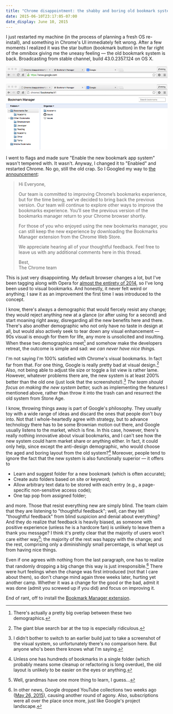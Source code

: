 ```yaml
---
title: "Chrome disappointment: the shabby and boring old bookmark system from Stone Age strikes back"
date: 2015-06-10T23:17:05-07:00
date_display: June 10, 2015
---
```

I just restarted my machine (in the process of planning a fresh OS re-install), and something in Chrome's UI immediately felt wrong. After a few moments I realized it was the star button (bookmark button) in the far right of the omnibox giving me the uneasy feeling — the old bookmark system is back. Broadcasting from stable channel, build 43.0.2357.124 on OS X.

![What caught my immediate attention.](/img/20150610-omnibox-with-aged-star.png)

![The heart sinking feeling when I saw this again.](/img/20150610-old-bookmark-manager.png)

I went to flags and made sure "Enable the new bookmark app system" wasn't tempered with. It wasn't. Anyway, I changed it to "Enabled" and restarted Chrome. No go, still the old crap. So I Googled my way to [the announcement](https://productforums.google.com/forum/#!topic/chrome/mhIX5LB23As):

> Hi Everyone,
>
> Our team is committed to improving Chrome’s bookmarks experience, but for the time being, we’ve decided to bring back the previous version. Our team will continue to explore other ways to improve the bookmarks experience. You’ll see the previous version of the bookmarks manager return to your Chrome browser shortly.
>
> For those of you who enjoyed using the new bookmarks manager, you can still keep the new experience by downloading the Bookmarks Manager extension from the Chrome Web Store.
>
> We appreciate hearing all of your thoughtful feedback. Feel free to leave us with any additional comments here in this thread.
>
> Best,<br>
> The Chrome team

This is just very disappointing. My default browser changes a lot, but I've been tagging along with Opera for [almost the entirety of 2014](/blog/2014-12-14-the-google-chrome-comic-a-classic.html), so I've long been used to visual bookmarks. And honestly, it never felt weird or anything; I saw it as an improvement the first time I was introduced to the concept.

I know, there's always a demographic that would fiercely resist any change; they would reject anything new at a glance (or after using for a second) and start moaning right away, disregarding all the new benefits here and there. There's also another demographic who not only have no taste in design at all, but would also actively seek to tear down any visual enhancement — 90s visual is enough for them for life, any more is unsolicited and insulting. When these two demographics meet[^overlap] and somehow make the developers retreat, the outcome is simple and sad: *we can never have nice things.*

[^overlap]: There's actually a pretty big overlap between these two demographics.

I'm not saying I'm 100% satisfied with Chrome's visual bookmarks. In fact far from that. For one thing, Google is really pretty bad at visual design.[^bar] Also, not being able to adjust tile size or toggle a list view is rather lame. However, whatever problems there are, the new system is at least 200% better than the old one (just look that the screenshots!).[^new] *The team should focus on making the new system better,* such as implementing the features I mentioned above, rather than throw it into the trash can and resurrect the old system from Stone Age.

[^bar]: The giant blue search bar at the top is especially ridiculous.

[^new]: I didn't bother to switch to an earlier build just to take a screenshot of the visual system, so unfortunately there's no comparison here. But anyone who's been there knows what I'm saying.

I know, throwing things away is part of Google's philosophy. They usually toy with a wide range of ideas and discard the ones that people don't buy into. Not that I whole-heartedly agree with strategy, but to advance technology there has to be some Brownian motion out there, and Google usually listens to the market, which is fine. In this case, however, there's really nothing innovative about visual bookmarks, and I can't see how the new system could harm market share or anything either. In fact, it could only help, since except the anti-design demographic, who would choose the aged and boring layout from the old system?[^eyes] Moreover, people tend to ignore the fact that the new system is also functionally superior — it offers to

* Learn and suggest folder for a new bookmark (which is often accurate);
* Create auto folders based on site or keyword;
* Allow arbitrary text data to be stored with each entry (e.g., a page-specific non-sensitive access code);
* One tap pop from assigned folder;

and more. Those that resist everything new are simply blind. The team claim that they are listening to "thoughtful feedback"; well, can they tell "thoughtful feedback" from blind suspicion and denial about everything? And they do realize that feedback is heavily biased, as someone with positive experience (unless he is a hardcore fan) is unlikely to leave them a thank you message? I think it's pretty clear that the majority of users won't care either way[^grandma]; the majority of the rest was happy with the change; and the rest, comprising only a diminishingly small percentage, is what kept us from having nice things.

[^eyes]: Unless one has hundreds of bookmarks in a single folder (which probably means some cleanup or refactoring is long overdue), the old layout is unlikely to be easier on the eyes or anything.

[^grandma]: Well, grandmas have one more thing to learn, I guess...

Even if one agrees with nothing from the last paragraph, one has to realize that randomly dropping a big change this way is just irresponsible.[^youtube] There were hurt feelings when the change was first introduced (not that I care about them), so don't change mind again three weeks later, hurting yet another camp. Whether it was a change for the good or the bad, admit it was done (admit you screwed up if you did) and focus on improving it.

[^youtube]: In other news, Google dropped YouTube collections two weeks ago ([May 26, 2015](https://support.google.com/youtube/answer/6233832?hl=en)), causing another round of agony. Also, subscriptions were all over the place once more, just like Google's project landscape.

End of rant, off to install the [Bookmark Manager extension](https://chrome.google.com/webstore/detail/bookmark-manager/gmlllbghnfkpflemihljekbapjopfjik).
